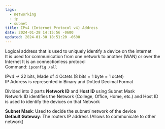 ```yaml
---
tags:
  - networking
  - ip
  - subnet
title: IPv4 (Internet Protocol v4) Address
date: 2024-01-28 14:15:56 -0600
updated: 2024-01-30 18:51:20 -0600
---
```


Logical address that is used to uniquely identify a device on the internet  
It is used for communication from one network to another (WAN) or over the Internet
It is an connectionless protocol  
Command: `ipconfig /all`

IPv4 -> 32 bits, Made of 4 Octets (8 bits = 1 byte = 1 octet)  
IP Address is represented in Binary and Dotted Decimal Format

Divided into 2 parts **Network ID** and **Host ID** using Subnet Mask  
Network ID identifies the Network (College, Office, Home, etc.) and Host ID is used to identify the devices on that Network

**Subnet Mask**: Used to decide the subnet/ network of the device  
**Default Gateway**: The routers IP address (Allows to communicate to other network)

